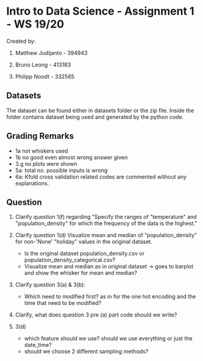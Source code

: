 # Intro to Data Science - Assignment 1 - WS 19/20

Created by:

1. Matthew Judijanto - 394943

2. Bruno Leong - 413183

3. Philipp Noodt - 332565

## Datasets

The dataset can be found either in datasets folder or the zip file. Inside the folder contains dataset being used and generated by the python code.

## Grading Remarks

- 1a not whiskers used
- 1b no good even almost wrong answer given
- 3.g no plots were shown
- 5a: total no. possible inputs is wrong
- 6a: Kfold cross validation related codes are commented without any explanations.




## Question

1. Clarify question 1(f) regarding "Specify the ranges of "temperature" and "population_density" for which the frequency of the data is the highest."

2. Clarify question 1(d) Visualize mean and median of "population_density" for non-'None' "holiday" values in the original dataset.
	- Is the original dataset population_density.csv or population_density_categorical.csv?
	- Visualize mean and median as in original dataset -> goes to barplot and show the whisker for mean and median?

3. Clarify question 3(a) & 3(b):
	- Which need to modified first? as in for the one hot encoding and the time that need to be modified?

4. Clarify, what does question 3 pre (a) part code should we write?

5. 3(d) 
	- which feature should we use? should we use everything or just the date_time?
	- should we choose 2 different sampling methods?

